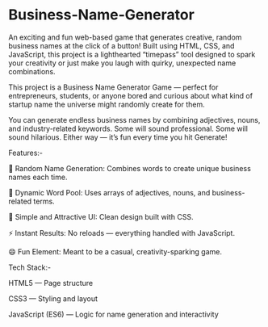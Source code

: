 # Business-Name-Generator
An exciting and fun web-based game that generates creative, random business names at the click of a button! Built using HTML, CSS, and JavaScript, this project is a lighthearted “timepass” tool designed to spark your creativity or just make you laugh with quirky, unexpected name combinations.


This project is a Business Name Generator Game — perfect for entrepreneurs, students, or anyone bored and curious about what kind of startup name the universe might randomly create for them.

You can generate endless business names by combining adjectives, nouns, and industry-related keywords.
Some will sound professional. Some will sound hilarious. Either way — it’s fun every time you hit Generate!

Features:-

🎲 Random Name Generation: Combines words to create unique business names each time.

🧩 Dynamic Word Pool: Uses arrays of adjectives, nouns, and business-related terms.

🎨 Simple and Attractive UI: Clean design built with CSS.

⚡ Instant Results: No reloads — everything handled with JavaScript.

😄 Fun Element: Meant to be a casual, creativity-sparking game.

Tech Stack:-

HTML5 — Page structure

CSS3 — Styling and layout

JavaScript (ES6) — Logic for name generation and interactivity
